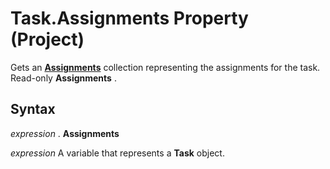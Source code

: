 
# Task.Assignments Property (Project)

Gets an  **[Assignments](bfb9a505-7818-0a86-9d4b-f19a0ff465d3.md)** collection representing the assignments for the task. Read-only **Assignments** .


## Syntax

 _expression_ . **Assignments**

 _expression_ A variable that represents a **Task** object.

